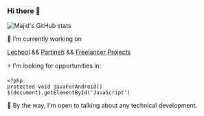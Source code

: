 ### Hi there 👋

![Majid's GitHub stats](https://github-readme-stats.vercel.app/api?username=majidend&show_icons=true&theme=radical)

🔭 I’m currently working on

[Lechool](https://lechool.com) && [Partineh](https://partineh.com) && [Freelancer Projects](https://majid.codes) 

⚡ I'm looking for opportunities in:

    <?php
    protected void javaForAndroid()
    $(document).getElementById('JavaScript')
    
💬 By the way, I'm open to talking about any technical development.
